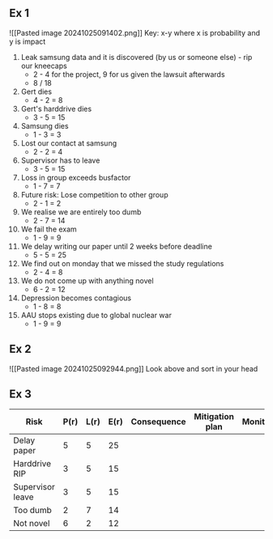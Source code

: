 ## Ex 1
![[Pasted image 20241025091402.png]]
Key: x-y where x is probability and y is impact
1. Leak samsung data and it is discovered (by us or someone else) - rip our kneecaps
	- 2 - 4 for the project, 9 for us given the lawsuit afterwards
	- 8 / 18
1. Gert dies
	- 4 - 2 = 8
1. Gert's harddrive dies
	- 3 - 5 = 15
1. Samsung dies
	- 1 - 3 = 3
1. Lost our contact at samsung
	- 2 - 2 = 4
1. Supervisor has to leave
	- 3 - 5 = 15
1. Loss in group exceeds busfactor
	- 1 - 7 = 7
1. Future risk: Lose competition to other group
	- 2 - 1 = 2
1. We realise we are entirely too dumb
	- 2 - 7 = 14
1. We fail the exam
	- 1 - 9 = 9
1. We delay writing our paper until 2 weeks before deadline
	- 5 - 5 = 25
1. We find out on monday that we missed the study regulations
	- 2 - 4 = 8
1. We do not come up with anything novel
	- 6 - 2 = 12
1. Depression becomes contagious
	- 1 - 8 = 8
1. AAU stops existing due to global nuclear war
	- 1 - 9 = 9
## Ex 2
![[Pasted image 20241025092944.png]]
Look above and sort in your head
## Ex 3

| Risk              | P(r) | L(r) | E(r) | Consequence | Mitigation plan | Monitor | Management Contingency |
| ----------------- | ---- | ---- | ---- | ----------- | --------------- | ------- | ---------------------- |
| Delay paper       | 5    | 5    | 25   |             |                 |         |                        |
| Harddrive RIP     | 3    | 5    | 15   |             |                 |         |                        |
| Supervisor  leave | 3    | 5    | 15   |             |                 |         |                        |
| Too dumb          | 2    | 7    | 14   |             |                 |         |                        |
| Not novel         | 6    | 2    | 12   |             |                 |         |                        |
